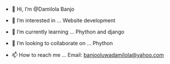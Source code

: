 - 👋 Hi, I’m @Damilola Banjo


- 👀 I’m interested in ... Website development
- 🌱 I’m currently learning ... Phython and django
- 💞️ I’m looking to collaborate on ... Phython
- 📫 How to reach me ... Email: banjooluwadamilola@yahoo.com
